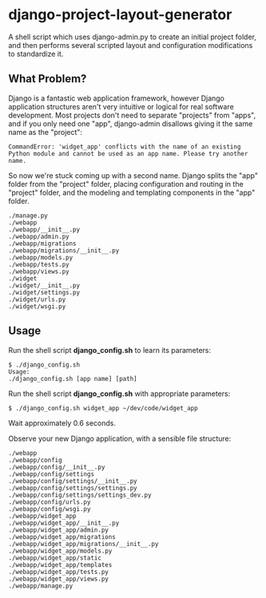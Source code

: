 django-project-layout-generator
===============================

A shell script which uses django-admin.py to create an initial project folder, and then performs several scripted layout and configuration modifications to standardize it.

## What Problem?

Django is a fantastic web application framework, however Django application structures aren't very intuitive or logical for real software development. Most projects don't need to separate "projects" from "apps", and if you only need one "app", django-admin disallows giving it the same name as the "project":

	CommandError: 'widget_app' conflicts with the name of an existing Python module and cannot be used as an app name. Please try another name.

So now we're stuck coming up with a second name. Django splits the "app" folder from the "project" folder, placing configuration and routing in the "project" folder, and the modeling and templating components in the "app" folder. 

	./manage.py
	./webapp
	./webapp/__init__.py
	./webapp/admin.py
	./webapp/migrations
	./webapp/migrations/__init__.py
	./webapp/models.py
	./webapp/tests.py
	./webapp/views.py
	./widget
	./widget/__init__.py
	./widget/settings.py
	./widget/urls.py
	./widget/wsgi.py

## Usage

Run the shell script **django_config.sh** to learn its parameters:
	
	$ ./django_config.sh
	Usage:
	./django_config.sh [app name] [path]
	
Run the shell script **django_config.sh** with appropriate parameters:

	$ ./django_config.sh widget_app ~/dev/code/widget_app

Wait approximately 0.6 seconds.

Observe your new Django application, with a sensible file structure:

	./webapp
	./webapp/config
	./webapp/config/__init__.py
	./webapp/config/settings
	./webapp/config/settings/__init__.py
	./webapp/config/settings/settings.py
	./webapp/config/settings/settings_dev.py
	./webapp/config/urls.py
	./webapp/config/wsgi.py
	./webapp/widget_app
	./webapp/widget_app/__init__.py
	./webapp/widget_app/admin.py
	./webapp/widget_app/migrations
	./webapp/widget_app/migrations/__init__.py
	./webapp/widget_app/models.py
	./webapp/widget_app/static
	./webapp/widget_app/templates
	./webapp/widget_app/tests.py
	./webapp/widget_app/views.py
	./webapp/manage.py